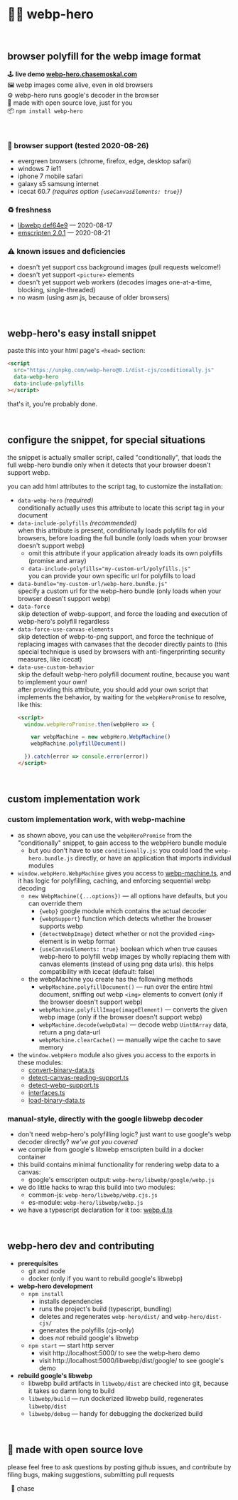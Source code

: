 
<br/>

🦸‍♂️ webp-hero
============

<br/>

browser polyfill for the webp image format
------------------------------------------

🕹️ **live demo [webp-hero.chasemoskal.com](https://webp-hero.chasemoskal.com/)**  
🖼️ webp images come alive, even in old browsers  
⚙️ webp-hero runs google's decoder in the browser  
💖 made with open source love, just for you  
📦 `npm install webp-hero`  

<br/>

### 💯 browser support (tested 2020-08-26)
- evergreen browsers (chrome, firefox, edge, desktop safari)
- windows 7 ie11
- iphone 7 mobile safari
- galaxy s5 samsung internet
- icecat 60.7 *(requires option `{useCanvasElements: true}`)*

### ♻️ freshness
- [libwebp def64e9](https://github.com/webmproject/libwebp/tree/def64e920ff69e1d8270a2787d13df7c0d38d8ba) — 2020-08-17
- [emscripten 2.0.1](https://github.com/emscripten-core/emscripten/releases/tag/2.0.1) — 2020-08-21

### ⚠️ known issues and deficiencies
- doesn't yet support css background images (pull requests welcome!)
- doesn't yet support `<picture>` elements
- doesn't yet support web workers (decodes images one-at-a-time, blocking, single-threaded)
- no wasm (using asm.js, because of older browsers)

<br/>

webp-hero's easy install snippet
--------------------------------

paste this into your html page's `<head>` section:

```html
<script
  src="https://unpkg.com/webp-hero@0.1/dist-cjs/conditionally.js"
  data-webp-hero
  data-include-polyfills
></script>
```

that's it, you're probably done.

<br/>

configure the snippet, for special situations
---------------------------------------------

the snippet is actually smaller script, called "conditionally", that loads the full webp-hero bundle only when it detects that your browser doesn't support webp.

you can add html attributes to the script tag, to customize the installation:

- `data-webp-hero` *(required)*  
  conditionally actually uses this attribute to locate this script tag in your document
- `data-include-polyfills` *(recommended)*  
  when this attribute is present, conditionally loads polyfills for old browsers, before loading the full bundle (only loads when your browser doesn't support webp)
  - omit this attribute if your application already loads its own polyfills (promise and array)
  - `data-include-polyfills="my-custom-url/polyfills.js"`  
    you can provide your own specific url for polyfills to load
- `data-bundle="my-custom-url/webp-hero.bundle.js"`  
  specify a custom url for the webp-hero bundle (only loads when your browser doesn't support webp)
- `data-force`  
  skip detection of webp-support, and force the loading and execution of webp-hero's polyfill regardless
- `data-force-use-canvas-elements`  
  skip detection of webp-to-png support, and force the technique of replacing images with canvases that the decoder directly paints to (this special technique is used by browsers with anti-fingerprinting security measures, like icecat)
- `data-use-custom-behavior`  
  skip the default webp-hero polyfill document routine, because you want to implement your own!  
  after providing this attribute, you should add your own script that implements the behavior, by waiting for the `webpHeroPromise` to resolve, like this:
  ```html
  <script>
    window.webpHeroPromise.then(webpHero => {

      var webpMachine = new webpHero.WebpMachine()
      webpMachine.polyfillDocument()

    }).catch(error => console.error(error))
  </script>
  ```

<br/>

custom implementation work
--------------------------

### custom implementation work, with webp-machine

- as shown above, you can use the `webpHeroPromise` from the "conditionally" snippet, to gain access to the webpHero bundle module
  - but you don't have to use `conditionally.js`: you could load the `webp-hero.bundle.js` directly, or have an application that imports individual modules
- `window.webpHero.WebpMachine` gives you access to [webp-machine.ts](./source/webp-machine.ts), and it has logic for polyfilling, caching, and enforcing sequential webp decoding
  - `new WebpMachine({...options})` — all options have defaults, but you can override them
    - `{webp}` google module which contains the actual decoder
    - `{webpSupport}` function which detects whether the browser supports webp
    - `{detectWebpImage}` detect whether or not the provided `<img>` element is in webp format
    - `{useCanvasElements: true}` boolean which when true causes webp-hero to polyfill webp images by wholly replacing them with canvas elements (instead of using png data urls). this helps compatibility with icecat (default: false)
  - the webpMachine you create has the following methods
    - `webpMachine.polyfillDocument()` — run over the entire html document, sniffing out webp `<img>` elements to convert (only if the browser doesn't support webp)
    - `webpMachine.polyfillImage(imageElement)` — converts the given webp image (only if the browser doesn't support webp)
    - `webpMachine.decode(webpData)` — decode webp `Uint8Array` data, return a png data-url
    - `webpMachine.clearCache()` — manually wipe the cache to save memory
- the `window.webpHero` module also gives you access to the exports in these modules:
  - [convert-binary-data.ts](./source/convert-binary-data.ts)
  - [detect-canvas-reading-support.ts](./source/detect-canvas-reading-support.ts)
  - [detect-webp-support.ts](./source/detect-webp-support.ts)
  - [interfaces.ts](./source/interfaces.ts)
  - [load-binary-data.ts](./source/load-binary-data.ts)

### manual-style, directly with the google libwebp decoder

- don't need webp-hero's polyfilling logic? just want to use google's webp decoder directly? *we've got you covered*
- we compile from google's libwebp emscripten build in a docker container
- this build contains minimal functionality for rendering webp data to a canvas:
  - google's emscripten output: `webp-hero/libwebp/google/webp.js`
- we do little hacks to wrap this build into two modules:
  - common-js: `webp-hero/libwebp/webp.cjs.js`
  - es-module: `webp-hero/libwebp/webp.js`
- we have a typescript declaration for it too: [webp.d.ts](./libwebp/source/webp.d.ts)

<br/>

webp-hero dev and contributing
------------------------------

- **prerequisites**
  - git and node
  - docker (only if you want to rebuild google's libwebp)
- **webp-hero development**
  - `npm install`
    - installs dependencies
    - runs the project's build (typescript, bundling)
    - deletes and regenerates `webp-hero/dist/` and `webp-hero/dist-cjs/`
    - generates the polyfills (cjs-only)
    - does *not* rebuild google's libwebp
  - `npm start` — start http server
    - visit http://localhost:5000/ to see the webp-hero demo
    - visit http://localhost:5000/libwebp/dist/google/ to see google's demo
- **rebuild google's libwebp**
  - libwebp build artifacts in `libwebp/dist` are checked into git, because it takes so damn long to build
  - `libwebp/build` — run dockerized libwebp build, regenerates `libwebp/dist`
  - `libwebp/debug` — handy for debugging the dockerized build

<br/>

💖 made with open source love
-----------------------------

please feel free to ask questions by posting github issues, and contribute by filing bugs, making suggestions, submitting pull requests

&nbsp; 🍻 chase

<br/>
